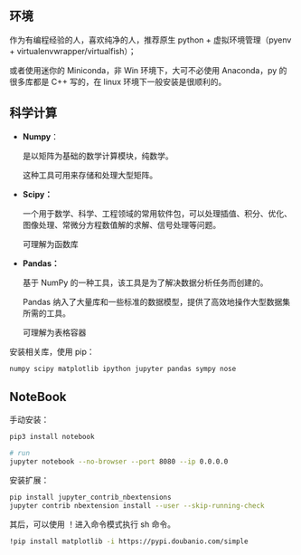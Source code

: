 ## 环境

作为有编程经验的人，喜欢纯净的人，推荐原生 python + 虚拟环境管理（pyenv + virtualenvwrapper/virtualfish）；

或者使用迷你的  Miniconda，非 Win 环境下，大可不必使用 Anaconda，py 的很多库都是 C++ 写的，在 linux 环境下一般安装是很顺利的。

## 科学计算

- **Numpy**：

  是以矩阵为基础的数学计算模块，纯数学。

  这种工具可用来存储和处理大型矩阵。

- **Scipy：**

  一个用于数学、科学、工程领域的常用软件包，可以处理插值、积分、优化、图像处理、常微分方程数值解的求解、信号处理等问题。

  可理解为函数库

- **Pandas：**

  基于 NumPy 的一种工具，该工具是为了解决数据分析任务而创建的。

  Pandas 纳入了大量库和一些标准的数据模型，提供了高效地操作大型数据集所需的工具。

  可理解为表格容器

安装相关库，使用 pip：

``` sh
numpy scipy matplotlib ipython jupyter pandas sympy nose
```

## NoteBook

手动安装：

``` sh
pip3 install notebook

# run
jupyter notebook --no-browser --port 8080 --ip 0.0.0.0
```

安装扩展：

``` sh
pip install jupyter_contrib_nbextensions
jupyter contrib nbextension install --user --skip-running-check
```

其后，可以使用 ！进入命令模式执行 sh 命令。

``` sh
!pip install matplotlib -i https://pypi.doubanio.com/simple
```


